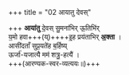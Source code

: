 +++
title = "02 आयातु देवस्"

+++
**आया॑तु** दे॒वस् सु॒मना॑भिर् ऊ॒तिभि॑र्  
य॒मो हवा+++(य्)++++इ॒ह प्रय॑ताभिर् **अ॒क्ता** ।  
आसी॑दताँ सुप्र॒यते॑ह ब॒र्हिष्य्  
ऊर्जा॑-यजात्यै मम॑ शत्रु॒-हत्यै॑ ।  
+++(आरण्यक-स्वर-व्यत्ययः॥)+++